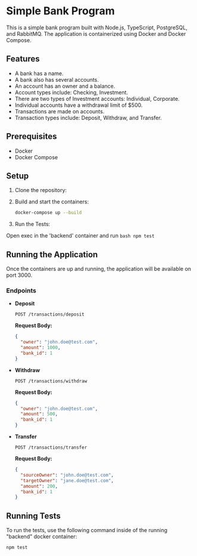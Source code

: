 # Simple Bank Program

This is a simple bank program built with Node.js, TypeScript, PostgreSQL, and RabbitMQ. The application is containerized using Docker and Docker Compose.

## Features

- A bank has a name.
- A bank also has several accounts.
- An account has an owner and a balance.
- Account types include: Checking, Investment.
- There are two types of Investment accounts: Individual, Corporate.
- Individual accounts have a withdrawal limit of $500.
- Transactions are made on accounts.
- Transaction types include: Deposit, Withdraw, and Transfer.

## Prerequisites

- Docker
- Docker Compose

## Setup

1. Clone the repository:
2. Build and start the containers:

    ```bash
    docker-compose up --build
    ```

3. Run the Tests:

Open exec in the 'backend' container and run
    ```bash
      npm test
    ```

## Running the Application

Once the containers are up and running, the application will be available on port 3000.

### Endpoints

- **Deposit**

    ```http
    POST /transactions/deposit
    ```

    **Request Body:**

    ```json
    {
      "owner": "john.doe@test.com",
      "amount": 1000,
      "bank_id": 1
    }
    ```

- **Withdraw**

    ```http
    POST /transactions/withdraw
    ```

    **Request Body:**

    ```json
    {
      "owner": "john.doe@test.com",
      "amount": 500,
      "bank_id": 1
    }
    ```

- **Transfer**

    ```http
    POST /transactions/transfer
    ```

    **Request Body:**

    ```json
    {
      "sourceOwner": "john.doe@test.com",
      "targetOwner": "jane.doe@test.com",
      "amount": 200,
      "bank_id": 1
    }
    ```

## Running Tests

To run the tests, use the following command inside of the running "backend" docker container:

```bash
npm test
